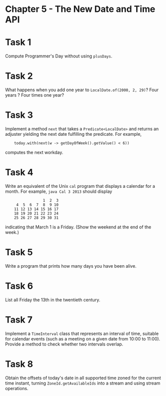 # Chapter 5 - The New Date and Time API

# Task 1
Compute Programmer's Day without using `plusDays`.

# Task 2
What happens when you add one year to `LocalDate.of(2000, 2, 29)`? Four years ? Four times one year?

# Task 3
Implement a method `next` that takes a `Predicate<LocalDate>` and returns an adjuster yielding the next date fulfilling 
the predicate. For example,
```
    today.with(next(w -> getDayOfWeek().getValue() < 6))
```
computes the next workday.

# Task 4
Write an equivalent of the Unix `cal` program that displays a calendar for a month. For example, `java Cal 3 2013` 
should display
```
                 1  2  3
     4  5  6  7  8  9 10
    11 12 13 14 15 16 17
    18 19 20 21 22 23 24
    25 26 27 28 29 30 31
```
indicating that March 1 is a Friday. (Show the weekend at the end of the week.)

# Task 5
Write a program that prints how many days you have been alive.

# Task 6
List all Friday the 13th in the twentieth century.

# Task 7
Implement a `TimeInterval` class that represents an interval of time, suitable for calendar events (such as a meeting 
on a given date from 10:00 to 11:00). Provide a method to check whether two intervals overlap.

# Task 8
Obtain the offsets of today's date in all supported time zoned for the current time instant, turning 
`ZoneId.getAvailableIds` into a stream and using stream operations.